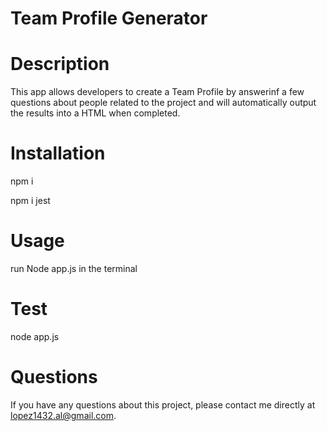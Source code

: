 # Team Profile Generator

# Description 
This app allows developers to create a Team Profile by answerinf a few questions about people related to the project and will automatically output the results into a HTML when completed.

# Installation 
npm i 

npm i jest

# Usage
run Node app.js in the terminal 

# Test 
node app.js

# Questions 
If you have any questions about this project, please contact me directly at lopez1432.al@gmail.com. 
